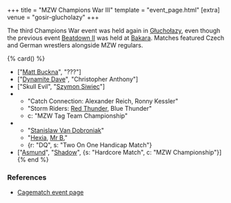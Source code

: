 +++
title = "MZW Champions War III"
template = "event_page.html"
[extra]
venue = "gosir-glucholazy"
+++

The third Champions War event was held again in [Głuchołazy](@/v/gosir-glucholazy.md), even though  the previous event [Beatdown II](@/e/2017-02-18-mzw-beatdown-2.md) was held at [Bakara](@/v/bakara.md). Matches featured Czech and German wrestlers alongside MZW regulars.

{% card() %}
- ["[Matt Buckna](@/w/matt-buckna.md)", "???"]
- ["[Dynamite Dave](@/w/dynamite-dave.md)", "Christopher Anthony"]
- ["Skull Evil", "[Szymon Siwiec](@/w/szymon-siwiec.md)"]
- - "Catch Connection: Alexander Reich, Ronny Kessler"
  - "Storm Riders: [Red Thunder](@/w/red-thunder.md), Blue Thunder"
  - c: "MZW Tag Team Championship"
- - "[Stanislaw Van Dobroniak](@/w/stanislaw-van-dobroniak.md)"
  - "[Hexia](@/w/hexia.md), [Mr B.](@/w/mr-b.md)"
  - {r: "DQ", s: "Two On One Handicap Match"}
- ["[Asmund](@/w/asmund.md)", "[Shadow](@/w/shadow.md)", {s: "Hardcore Match", c: "MZW
      Championship"}]
{% end %}

### References

* [Cagematch event page](https://www.cagematch.net/?id=1&nr=177221)
